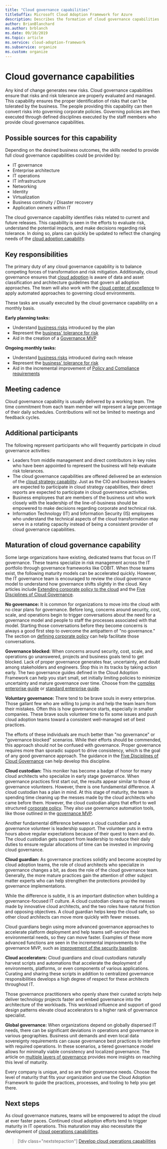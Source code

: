 ```yaml
---
title: "Cloud governance capabilities" 
titleSuffix: Microsoft Cloud Adoption Framework for Azure
description: Describes the formation of cloud governance capabilities
author: BrianBlanchard
ms.author: brblanch
ms.date: 09/10/2019
ms.topic: article
ms.service: cloud-adoption-framework
ms.subservice: organize
ms.custom: organize
---
```


# Cloud governance capabilities

Any kind of change generates new risks. Cloud governance capabilities ensure that risks and risk tolerance are properly evaluated and managed. This capability ensures the proper identification of risks that can't be tolerated by the business. The people providing this capability can then convert risks into governing corporate policies. Governing policies are then executed through defined disciplines executed by the staff members who provide cloud governance capabilities.

## Possible sources for this capability

Depending on the desired business outcomes, the skills needed to provide full cloud governance capabilities could be provided by:

- IT governance
- Enterprise architecture
- IT operations
- IT infrastructure
- Networking
- Identity
- Virtualization
- Business continuity / Disaster recovery
- Application owners within IT

The cloud governance capability identifies risks related to current and future releases. This capability is seen in the efforts to evaluate risk, understand the potential impacts, and make decisions regarding risk tolerance. In doing so, plans can quickly be updated to reflect the changing needs of the [cloud adoption capability](./cloud-adoption.md).

## Key responsibilities

The primary duty of any cloud governance capability is to balance competing forces of transformation and risk mitigation. Additionally, cloud governance ensures that [cloud adoption](./cloud-adoption.md) is aware of data and asset classification and architecture guidelines that govern all adoption approaches. The team will also work with the [cloud center of excellence](./cloud-center-of-excellence.md) to apply automated approaches to governing cloud environments.

These tasks are usually executed by the cloud governance capability on a monthly basis.

**Early planning tasks:**

- Understand [business risks](../govern/policy-compliance/risk-tolerance.md) introduced by the plan
- Represent the [business' tolerance for risk](../govern/policy-compliance/risk-tolerance.md)
- Aid in the creation of a [Governance MVP](../govern/guides/index.md)

**Ongoing monthly tasks:**

- Understand [business risks](../govern/policy-compliance/risk-tolerance.md) introduced during each release
- Represent the [business' tolerance for risk](../govern/policy-compliance/risk-tolerance.md)
- Aid in the incremental improvement of [Policy and Compliance requirements](../govern/policy-compliance/index.md)

## Meeting cadence

Cloud governance capability is usually delivered by a working team. The time commitment from each team member will represent a large percentage of their daily schedules. Contributions will not be limited to meetings and feedback cycles.

## Additional participants

The following represent participants who will frequently participate in cloud governance activities:

- Leaders from middle management and direct contributors in key roles who have been appointed to represent the business will help evaluate risk tolerances.
- The cloud governance capabilities are offered delivered be an extension of the [cloud strategy capability](./cloud-strategy.md). Just as the CIO and business leaders are expected to participate in cloud strategy capabilities, their direct reports are expected to participate in cloud governance activities.
- Business employees that are members of the business unit who work closely with the leadership of the line-of-business should be empowered to make decisions regarding corporate and technical risk.
- Information Technology (IT) and Information Security (IS) employees who understand the technical aspects of the cloud transformation may serve in a rotating capacity instead of being a consistent provider of cloud governance capabilities.

## Maturation of cloud governance capability

Some large organizations have existing, dedicated teams that focus on IT governance. These teams specialize in risk management across the IT portfolio through governance frameworks like COBIT. When those teams exist, the following maturity models can be accelerated quickly. However, the IT governance team is encouraged to review the cloud governance model to understand how governance shifts slightly in the cloud. Key articles include [Extending corporate policy to the cloud](../govern/corporate-policy.md) and the [Five Disciplines of Cloud Governance](../govern/governance-disciplines.md).

**No governance:** It is common for organizations to move into the cloud with no clear plans for governance. Before long, concerns around security, cost, scale, and operations begin to trigger conversations about the need for a governance model and people to staff the processes associated with that model. Starting those conversations before they become concerns is always a good first step to overcome the antipattern of "no governance." The section on [defining corporate policy](../govern/corporate-policy.md) can help facilitate those conversations.

**Governance blocked:** When concerns around security, cost, scale, and operations go unanswered, projects and business goals tend to get blocked. Lack of proper governance generates fear, uncertainty, and doubt among stakeholders and engineers. Stop this in its tracks by taking action early. The two governance guides defined in the Cloud Adoption Framework can help you start small, set initially limiting policies to minimize uncertainty and mature governance over time. Choose from the [complex enterprise guide](../govern/guides/complex/index.md) or [standard enterprise guide](../govern/guides/standard/index.md).

**Voluntary governance:** There tend to be brave souls in every enterprise. Those gallant few who are willing to jump in and help the team learn from their mistakes. Often this is how governance starts, especially in smaller companies. These brave souls volunteer time to fix some issues and push cloud adoption teams toward a consistent well-managed set of best practices.

The efforts of these individuals are much better than "no governance" or "governance blocked" scenarios. While their efforts should be commended, this approach should not be confused with governance. Proper governance requires more than sporadic support to drive consistency, which is the goal of any good governance approach. The guidance in the [Five Disciplines of Cloud Governance](../govern/governance-disciplines.md) can help develop this discipline.

**Cloud custodian:** This moniker has become a badge of honor for many cloud architects who specialize in early stage governance. When governance practices first start out, the results appear similar to those of governance volunteers. However, there is one fundamental difference. A cloud custodian has a plan in mind. At this stage of maturity, the team is spending time cleaning up the messes made by the cloud architects who came before them. However, the cloud custodian aligns that effort to well structured [corporate policy](../govern/corporate-policy.md). They also use governance automation tools, like those outlined in the [governance MVP](../govern/guides/complex/index.md).

Another fundamental difference between a cloud custodian and a governance volunteer is leadership support. The volunteer puts in extra hours above regular expectations because of their quest to learn and do. The cloud custodian gets support from leadership to reduce their daily duties to ensure regular allocations of time can be invested in improving cloud governance.

**Cloud guardian:** As governance practices solidify and become accepted by cloud adoption teams, the role of cloud architects who specialize in governance changes a bit, as does the role of the cloud governance team. Generally, the more mature practices gain the attention of other subject matter experts who can help strengthen the protections provided by governance implementations.

While the difference is subtle, it is an important distinction when building a governance-focused IT culture. A cloud custodian cleans up the messes made by innovative cloud architects, and the two roles have natural friction and opposing objectives. A cloud guardian helps keep the cloud safe, so other cloud architects can move more quickly with fewer messes.

Cloud guardians begin using more advanced governance approaches to accelerate platform deployment and help teams self-service their environmental needs, so they can move faster. Examples of these more advanced functions are seen in the incremental improvements to the governance MVP, such as [improvement of the security baseline](../govern/guides/complex/security-baseline-improvement.md).

**Cloud accelerators:** Cloud guardians and cloud custodians naturally harvest scripts and automations that accelerate the deployment of environments, platforms, or even components of various applications. Curating and sharing these scripts in addition to centralized governance responsibilities develops a high degree of respect for these architects throughout IT.

Those governance practitioners who openly share their curated scripts help deliver technology projects faster and embed governance into the architecture of the workloads. This workload influence and support of good design patterns elevate cloud accelerators to a higher rank of governance specialist.

**Global governance:** When organizations depend on globally dispersed IT needs, there can be significant deviations in operations and governance in various geographies. Business unit demands and even local data sovereignty requirements can cause governance best practices to interfere with required operations. In these scenarios, a tiered governance model allows for minimally viable consistency and localized governance. The article on [multiple layers of governance](../govern/guides/complex/multiple-layers-of-governance.md) provides more insights on reaching this level of maturity.

Every company is unique, and so are their governance needs. Choose the level of maturity that fits your organization and use the Cloud Adoption Framework to guide the practices, processes, and tooling to help you get there.

## Next steps

As cloud governance matures, teams will be empowered to adopt the cloud at ever faster paces. Continued cloud adoption efforts tend to trigger maturity in IT operations. This maturation may also necessitate the development of [cloud operations capabilities](./cloud-operations.md).

> [!div class="nextstepaction"]
> [Develop cloud operations capabilities](./cloud-operations.md)
